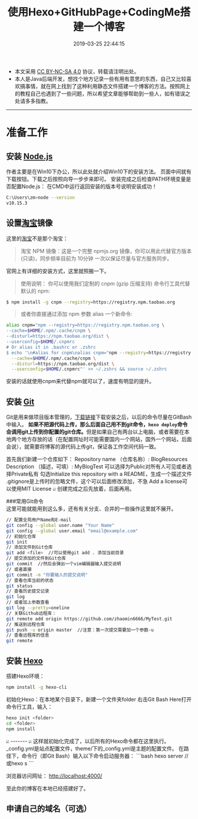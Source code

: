 ﻿---
title: 使用Hexo+GitHubPage+CodingMe搭建一个博客
date: 2019-03-25 22:44:15
categories:
- Hexo
tags:
- Blog
- Hexo
---

* 本文采用 [CC BY-NC-SA 4.0](https://creativecommons.org/licenses/by-nc-sa/4.0/deed.zh) 协议，转载请注明出处。
* 本人是Java后端开发，想找个地方记录一些有用有意思的东西，自己又比较喜欢搞事情，就在网上找到了这种利用静态文件搭建一个博客的方法。按照网上的教程自己也遇到了一些问题，所以希望文章能够帮助到一些人，如有错误之处请多多指教。


---
# 准备工作

## 安装 [Node.js](https://nodejs.org/en/)
作者主要是在Win10下办公，所以此处就介绍Win10下的安装方法。
页面中间就有下载按钮。下载之后按照向导一步步来即可。
安装完成之后检查PATH环境变量是否配置Node.js：
在CMD中运行返回安装的版本号说明安装成功！
```bash
C:\Users\zm>node --version
v10.15.3
```
## 设置[淘宝](https://npm.taobao.org/)镜像
这里的[淘宝](https://npm.taobao.org/)不是那个淘宝：

> 淘宝 NPM 镜像：这是一个完整 npmjs.org 镜像，你可以用此代替官方版本(只读)，同步频率目前为 10分钟 一次以保证尽量与官方服务同步。

官网上有详细的安装方式，这里就照搬一下。
> 使用说明：
你可以使用我们定制的 cnpm (gzip 压缩支持) 命令行工具代替默认的 npm:
```bash
$ npm install -g cnpm --registry=https://registry.npm.taobao.org
```
> 或者你直接通过添加 npm 参数 alias 一个新命令:
```bash
alias cnpm="npm --registry=https://registry.npm.taobao.org \
--cache=$HOME/.npm/.cache/cnpm \
--disturl=https://npm.taobao.org/dist \
--userconfig=$HOME/.cnpmrc
# Or alias it in .bashrc or .zshrc
$ echo '\n#alias for cnpm\nalias cnpm="npm --registry=https://registry.npm.taobao.org \
  --cache=$HOME/.npm/.cache/cnpm \
  --disturl=https://npm.taobao.org/dist \
  --userconfig=$HOME/.cnpmrc"' >> ~/.zshrc && source ~/.zshrc
```
安装的话就使用cnpm来代替npm就可以了，速度有明显的提升。

## 安装 [Git](https://git-scm.com/)
Git是用来做项目版本管理的，[下载链接](https://gitforwindows.org/)下载安装之后，以后的命令尽量在GitBash中输入。
<b>如果不把源代码上传，那么后面自己用不到git命令，`hexo deploy`命令会调用git上传到你配置的git仓库。</b>但是如果自己有两台以上电脑，或者需要在本地两个地方存放的话（在配置网址时可能需要国内一个网站，国外一个网站，后面会说），就需要将博客的源代码上传git，保证各工作空间代码一致。

首先我们新建一个仓库如下：
Repository name （仓库名称）: BlogResources
Description （描述，可填）: MyBlogTest
可以选择为Public对所有人可见或者选择Private私有
勾选Initialize this repository with a README，生成一个描述文件
.gitignore是上传时的忽略文件，这个可以后面修改添加，不急
Add a license可以使用MIT License
<img src="https://zm666.coding.me/MYBLOG/images/postimages/HexoGuide/1.png" style="zoom:50%">
创建完成之后先放着，后面再用。

###常用Git命令  
这里可能就能用到这么多，还有有关分支、合并的一些操作这里就不展开。
```bash
// 配置全局用户Name和E-mail
git config --global user.name "Your Name"
git config --global user.email "email@example.com"
// 初始化仓库
git init
// 添加文件到Git仓库
git add <file>  //可以使用git add . 添加当前目录
// 提交添加的文件到Git仓库
git commit  //然后会弹出一个vim编辑器输入提交说明
// 或者直接
git commit -m "你要输入的提交说明"
// 查看仓库当前的状态
git status
// 查看历史提交记录
git log
// 或者加上参数查看
git log --pretty=oneline
// 关联Github远程库：
git remote add origin https://github.com/zhaomin6666/MyTest.git
// 推送到远程仓库
git push -u origin master  //注意：第一次提交需要加一个参数-u
// 查看远程库的信息
git remote
```

## 安装 [Hexo](https://hexo.io/zh-cn/)
搭建Hexo环境：
```bash
npm install -g hexo-cli
```
初始化Hexo：在本地某个目录下，新建一个文件夹folder
右击Git Bash Here打开命令行工具，输入：
```bash
hexo init <folder>
cd <folder>
npm install
```
<img src="https://zm666.coding.me/MYBLOG/images/postimages/HexoGuide/2.png" style="zoom:50%">
-------
<img src="../../images/postimages/HexoGuide/2.png" style="zoom:50%">
这样就初始化完成了，以后所有的Hexo命令都在这里执行。_config.yml是站点配置文件，theme/下的_config.yml是主题的配置文件。
在路径下，命令行（即Git Bash）输入以下命令启动服务器：
```bash
hexo server //或hexo s
```

浏览器访问网址： [http://localhost:4000/](http://localhost:4000/)

至此你的博客在本地已经搭建好了。

## 申请自己的域名（可选）


